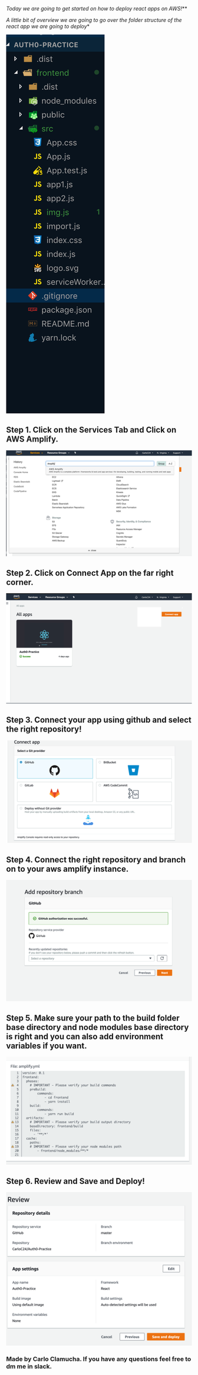 _Today we are going to get started on how to deploy react apps on AWS!_\*\*

_A little bit of overview we are going to go over the folder structure of the react app we are going to deploy_\*

![folder-structure](reactdeploypics/folderstructure.png)

## Step 1. Click on the Services Tab and Click on AWS Amplify.

![step-1](reactdeploypics/Step1.png)

## Step 2. Click on Connect App on the far right corner.

![step-2](reactdeploypics/Step2.png)

## Step 3. Connect your app using github and select the right repository!

![step-3](reactdeploypics/Step3.png)

## Step 4. Connect the right repository and branch on to your aws amplify instance.

![step-4](reactdeploypics/Step4.png)

## Step 5. Make sure your path to the build folder base directory and node modules base directory is right and you can also add environment variables if you want.

![step-5](reactdeploypics/Step5.png)

## Step 6. Review and Save and Deploy!

![step-6](reactdeploypics/Step6.png)

### Made by Carlo Clamucha. If you have any questions feel free to dm me in slack.

